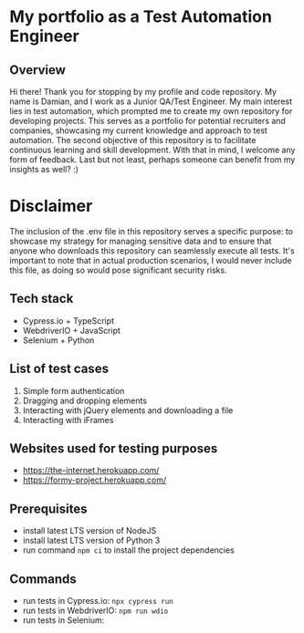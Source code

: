 # My portfolio as a Test Automation Engineer

## Overview

Hi there! Thank you for stopping by my profile and code repository. My name is Damian, and I work as a Junior QA/Test Engineer. My main interest lies in test automation, which prompted me to create my own repository for developing projects. This serves as a portfolio for potential recruiters and companies, showcasing my current knowledge and approach to test automation. The second objective of this repository is to facilitate continuous learning and skill development. With that in mind, I welcome any form of feedback. Last but not least, perhaps someone can benefit from my insights as well? :)

# Disclaimer

The inclusion of the .env file in this repository serves a specific purpose: to showcase my strategy for managing sensitive data and to ensure that anyone who downloads this repository can seamlessly execute all tests. It's important to note that in actual production scenarios, I would never include this file, as doing so would pose significant security risks.

## Tech stack

- Cypress.io + TypeScript
- WebdriverIO + JavaScript
- Selenium + Python

## List of test cases

1. Simple form authentication
2. Dragging and dropping elements
3. Interacting with jQuery elements and downloading a file
4. Interacting with iFrames

## Websites used for testing purposes

- https://the-internet.herokuapp.com/
- https://formy-project.herokuapp.com/

## Prerequisites

- install latest LTS version of NodeJS
- install latest LTS version of Python 3
- run command `npm ci` to install the project dependencies

## Commands

- run tests in Cypress.io: `npx cypress run`
- run tests in WebdriverIO: `npm run wdio`
- run tests in Selenium: